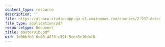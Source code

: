 ```yaml
---
content_type: resource
description: ''
file: https://ol-ocw-studio-app-qa.s3.amazonaws.com/courses/2-997-decision-making-in-large-scale-systems-spring-2004/1d0bbfb96c884828c39f5cea5c16daf8_baxter01b.pdf
file_type: application/pdf
resourcetype: Document
title: baxter01b.pdf
uid: 1d0bbfb9-6c88-4828-c39f-5cea5c16daf8
---
```


